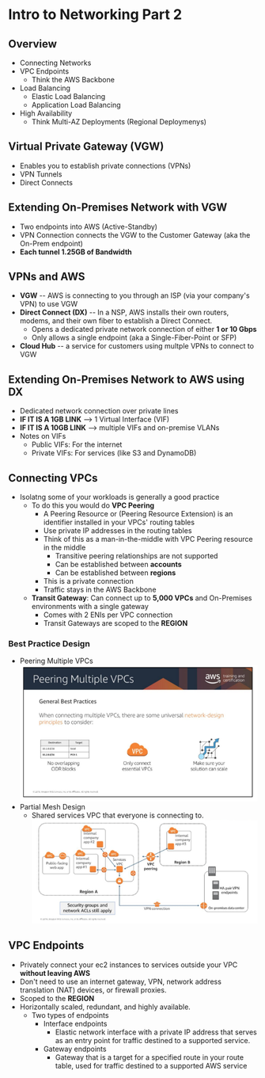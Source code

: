 # Intro to Networking Part 2

## Overview
* Connecting Networks
* VPC Endpoints
    * Think the AWS Backbone
* Load Balancing
    * Elastic Load Balancing
    * Application Load Balancing
* High Availability 
    * Think Multi-AZ Deployments (Regional Deploymenys)

## Virtual Private Gateway (VGW)
* Enables you to establish private connections (VPNs) 
* VPN Tunnels
* Direct Connects

## Extending On-Premises Network with VGW
* Two endpoints into AWS (Active-Standby)
* VPN Connection connects the VGW to the Customer Gateway (aka the On-Prem endpoint)
* __Each tunnel 1.25GB of Bandwidth__

## VPNs and AWS
* __VGW__ -- AWS is connecting to you through an ISP (via your company's VPN) to use VGW
* __Direct Connect (DX)__ -- In a NSP, AWS installs their own routers, modems, and their own fiber to establish a Direct Connect.
    * Opens a dedicated private network connection of either __1 or 10 Gbps__
    * Only allows a single endpoint (aka a Single-Fiber-Point or SFP)
* __Cloud Hub__ -- a service for customers using multple VPNs to connect to VGW

## Extending On-Premises Network to AWS using DX
* Dedicated network connection over private lines
* __IF IT IS A 1GB LINK__ --> 1 Virtual Interface (VIF) 
* __IF IT IS A 10GB LINK__ --> multiple VIFs and on-premise VLANs
* Notes on VIFs
    * Public VIFs: For the internet
    * Private VIFs: For services (like S3 and DynamoDB) 

## Connecting VPCs
* Isolatng some of your workloads is generally a good practice
    * To do this you would do __VPC Peering__
        * A Peering Resource or (Peering Resource Extension) is an identifier installed in your VPCs' routing tables
        * Use private IP addresses in the routing tables
        * Think of this as a man-in-the-middle with VPC Peering resource in the middle
            * Transitive peering relationships are not supported
            * Can be established between __accounts__
            * Can be established between __regions__
        * This is a private connection
        * Traffic stays in the AWS Backbone
    * __Transit Gateway__: Can connect up to __5,000 VPCs__ and On-Premises environments with a single gateway
        * Comes with 2 ENIs per VPC connection
        * Transit Gateways are scoped to the __REGION__

### Best Practice Design
* Peering Multiple VPCs
![](Best-Practices.PNG)  
* Partial Mesh Design
    * Shared services VPC that everyone is connecting to.
![](shared-services.PNG)

## VPC Endpoints
* Privately connect your ec2 instances to services outside your VPC __without leaving AWS__
* Don't need to use an internet gateway, VPN, network address translation (NAT) devices, or firewall proxies.
* Scoped to the __REGION__
* Horizontally scaled, redundant, and highly available.
    * Two types of endpoints
        * Interface endpoints
            * Elastic network interface with a private IP address that serves as an entry point for traffic destined to a supported service.
        * Gateway endpoints
            * Gateway that is a target for a specified route in your route table, used for traffic destined to a supported AWS service

